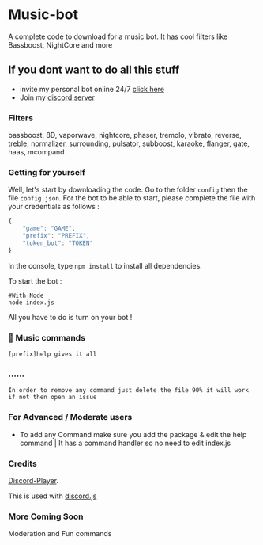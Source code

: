 # Music-bot
A complete code to download for a music bot. It has cool filters like Bassboost, NightCore and more

## If you dont want to do all this stuff
- invite my personal bot online 24/7 [click here](https://bit.ly/musicalbot)
- Join my [discord server](https://discord.gg/KU77fNm)

### Filters
bassboost, 8D, vaporwave, nightcore, phaser, tremolo, vibrato, reverse, treble, normalizer, surrounding, pulsator, subboost, karaoke, flanger, gate, haas, mcompand


### Getting for yourself

Well, let's start by downloading the code.
Go to the folder `config` then the file `config.json`.
For the bot to be able to start, please complete the file with your credentials as follows :

```js
{
    "game": "GAME",
    "prefix": "PREFIX",
    "token_bot": "TOKEN"
} 
```

In the console, type `npm install` to install all dependencies.

To start the bot :

```
#With Node
node index.js
```

All you have to do is turn on your bot !

### 🎵 Music commands

```
[prefix]help gives it all
```

###  ......

```
In order to remove any command just delete the file 90% it will work if not then open an issue 
```
### For Advanced / Moderate users
- To add any Command make sure you add the package & edit the help command | It has a command handler so no need to edit index.js
### Credits

 [Discord-Player](https://github.com/Androz2091/discord-player).

This is used with [discord.js](https://www.npmjs.com/package/discord.js)

### More Coming Soon
Moderation and Fun commands
